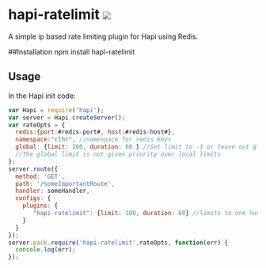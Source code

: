 # hapi-ratelimit [![](https://travis-ci.org/creativelive/hapi-ratelimit.png)](https://travis-ci.org/creativelive/hapi-ratelimit)

A simple ip based rate limiting plugin for Hapi using Redis.


##Installation
  npm install hapi-ratelimit

## Usage

In the Hapi init code:
```javascript
var Hapi = require('hapi');
var server = Hapi.createServer();
var rateOpts = {
  redis:{port:#redis-port#, host:#redis-host#},
  namespace:"clhr", //namespace for redis keys
  global: {limit: 200, duration: 60 } //Set limit to -1 or leave out global to disable global limit
  //The global limit is not given priority over local limits
};
server.route({
  method: 'GET',
  path: '/someImportantRoute',
  handler: someHandler,
  configs: {
    plugins: {
       "hapi-ratelimit": {limit: 100, duration: 60} //limits to one hundred hits per minute on a specific route
    }
  }
});
server.pack.require('hapi-ratelimit',rateOpts, function(err) {
  console.log(err);
});
```

